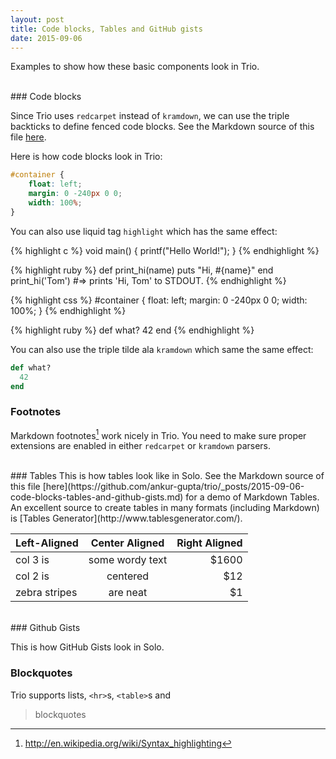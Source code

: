 ```yaml
---
layout: post
title: Code blocks, Tables and GitHub gists
date: 2015-09-06
---
```


Examples to show how these basic components look in Trio.

<br/>
### Code blocks

Since Trio uses `redcarpet` instead of `kramdown`, we can use the triple backticks to define fenced code blocks. See the Markdown source of this file [here](https://github.com/ankur-gupta/trio/_posts/2015-09-06-code-blocks-tables-and-github-gists.md). 

Here is how code blocks look in Trio:

```css
#container {
    float: left;
    margin: 0 -240px 0 0;
    width: 100%;
}
```

You can also use liquid tag `highlight` which has the same effect:

{% highlight c %}
void main() {
    printf("Hello World!");
}
{% endhighlight %}

{% highlight ruby %}
def print_hi(name)
  puts "Hi, #{name}"
end
print_hi('Tom')
#=> prints 'Hi, Tom' to STDOUT.
{% endhighlight %}

{% highlight css %}
#container {
    float: left;
    margin: 0 -240px 0 0;
    width: 100%;
}
{% endhighlight %}

{% highlight ruby %}
def what?
  42
end
{% endhighlight %}

You can also use the triple tilde ala `kramdown` which same the same effect:

~~~ ruby
def what?
  42
end
~~~

### Footnotes
Markdown footnotes[^1] work nicely in Trio. You need to make sure proper extensions are enabled in either `redcarpet` or `kramdown` parsers.

[^1]: <http://en.wikipedia.org/wiki/Syntax_highlighting>

<br/>
### Tables
This is how tables look like in Solo. See the Markdown source of this file [here](https://github.com/ankur-gupta/trio/_posts/2015-09-06-code-blocks-tables-and-github-gists.md) for a demo of Markdown Tables. An excellent source to create tables in many formats (including Markdown) is [Tables Generator](http://www.tablesgenerator.com/). 

| Left-Aligned  | Center Aligned  | Right Aligned |
| :------------ |:---------------:| -----:|
| col 3 is      | some wordy text | $1600 |
| col 2 is      | centered        |   $12 |
| zebra stripes | are neat        |    $1 |

<br/>
### Github Gists

This is how GitHub Gists look in Solo.

<script src="https://gist.github.com/ankur-gupta/582bfba52054b9e8d9b3.js"></script>


### Blockquotes

Trio supports lists, `<hr>`s, `<table>`s  and

> blockquotes

